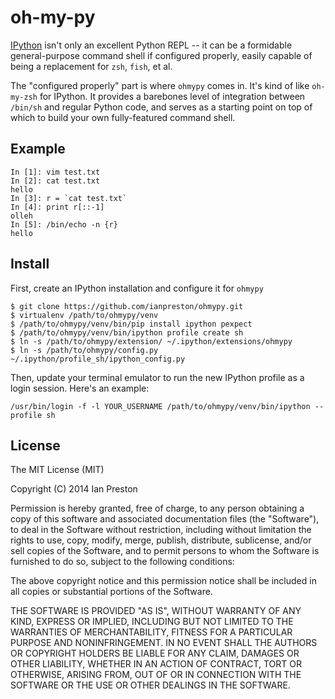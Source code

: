 # oh-my-py

[IPython](http://ipython.org/) isn't only an excellent Python REPL -- it can be a formidable general-purpose command shell if configured properly, easily capable of being a replacement for `zsh`, `fish`, et al.

The "configured properly" part is where `ohmypy` comes in. It's kind of like `oh-my-zsh` for IPython. It provides a barebones level of integration between `/bin/sh` and regular Python code, and serves as a starting point on top of which to build your own fully-featured command shell.


## Example

    In [1]: vim test.txt
    In [2]: cat test.txt
    hello 
    In [3]: r = `cat test.txt`
    In [4]: print r[::-1]
    olleh
    In [5]: /bin/echo -n {r}
    hello


## Install

First, create an IPython installation and configure it for `ohmypy`

    $ git clone https://github.com/ianpreston/ohmypy.git
    $ virtualenv /path/to/ohmypy/venv
    $ /path/to/ohmypy/venv/bin/pip install ipython pexpect
    $ /path/to/ohmypy/venv/bin/ipython profile create sh
    $ ln -s /path/to/ohmypy/extension/ ~/.ipython/extensions/ohmypy
    $ ln -s /path/to/ohmypy/config.py ~/.ipython/profile_sh/ipython_config.py

Then, update your terminal emulator to run the new IPython profile as a login session. Here's an example:

    /usr/bin/login -f -l YOUR_USERNAME /path/to/ohmypy/venv/bin/ipython --profile sh


## License

The MIT License (MIT)

Copyright (C) 2014 Ian Preston

Permission is hereby granted, free of charge, to any person obtaining a copy
of this software and associated documentation files (the "Software"), to deal
in the Software without restriction, including without limitation the rights
to use, copy, modify, merge, publish, distribute, sublicense, and/or sell
copies of the Software, and to permit persons to whom the Software is
furnished to do so, subject to the following conditions:

The above copyright notice and this permission notice shall be included in
all copies or substantial portions of the Software.

THE SOFTWARE IS PROVIDED "AS IS", WITHOUT WARRANTY OF ANY KIND, EXPRESS OR
IMPLIED, INCLUDING BUT NOT LIMITED TO THE WARRANTIES OF MERCHANTABILITY,
FITNESS FOR A PARTICULAR PURPOSE AND NONINFRINGEMENT. IN NO EVENT SHALL THE
AUTHORS OR COPYRIGHT HOLDERS BE LIABLE FOR ANY CLAIM, DAMAGES OR OTHER
LIABILITY, WHETHER IN AN ACTION OF CONTRACT, TORT OR OTHERWISE, ARISING FROM,
OUT OF OR IN CONNECTION WITH THE SOFTWARE OR THE USE OR OTHER DEALINGS IN
THE SOFTWARE.

